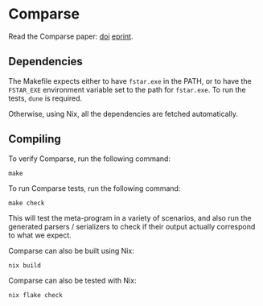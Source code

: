 # Comparse

Read the Comparse paper:
[doi](https://dl.acm.org/doi/10.1145/3576915.3623201)
[eprint](https://eprint.iacr.org/2023/1390).

## Dependencies

The Makefile expects either to have `fstar.exe` in the PATH,
or to have the `FSTAR_EXE` environment variable set to the path
for `fstar.exe`. To run the tests, `dune` is required.

Otherwise, using Nix, all the dependencies are fetched automatically.

## Compiling

To verify Comparse, run the following command:

    make

To run Comparse tests, run the following command:

    make check

This will test the meta-program in a variety of scenarios,
and also run the generated parsers / serializers
to check if their output actually correspond to what we expect.

Comparse can also be built using Nix:

    nix build

Comparse can also be tested with Nix:

    nix flake check
